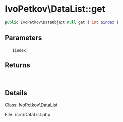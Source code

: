 # IvoPetkov\DataList::get

```php
public IvoPetkov\DataObject|null get ( int $index )
```

## Parameters

&nbsp;&nbsp;&nbsp;&nbsp;&nbsp;&nbsp;`$index`

## Returns

&nbsp;&nbsp;&nbsp;&nbsp;&nbsp;&nbsp;

## Details

Class: [IvoPetkov\DataList](ivopetkov.datalist.class.md)

File: /src/DataList.php


